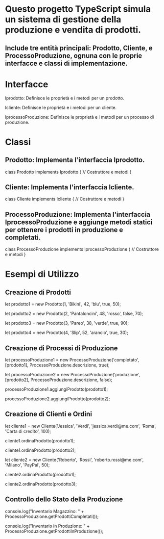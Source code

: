 <h1>Questo progetto TypeScript simula un sistema di gestione della produzione e vendita di prodotti.</h1>  
<h2>Include tre entità principali:
Prodotto, Cliente, e ProcessoProduzione, ognuna con le proprie interfacce e classi di implementazione.</h2>

<h1>Interfacce</h1>
<p>Iprodotto: Definisce le proprietà e i metodi per un prodotto.</p>
<p>Icliente: Definisce le proprietà e i metodi per un cliente.</p>
<p>IprocessoProduzione: Definisce le proprietà e i metodi per un processo di produzione.</p>

<h1>Classi</h1>

<h2>Prodotto: Implementa l'interfaccia Iprodotto.</h2>

<p>class Prodotto implements Iprodotto {
    // Costruttore e metodi
}</p>

<h2>Cliente: Implementa l'interfaccia Icliente.</h2>

<p>class Cliente implements Icliente {
    // Costruttore e metodi
}</p>

<h2>ProcessoProduzione: Implementa l'interfaccia IprocessoProduzione e aggiunge metodi statici per ottenere i prodotti in produzione e completati.</h2>

<p>class ProcessoProduzione implements IprocessoProduzione {
    // Costruttore e metodi
}</p>

<h1>Esempi di Utilizzo</h1>

<h2>Creazione di Prodotti</h2>

<p>let prodotto1 = new Prodotto(1, 'Bikini', 42, 'blu', true, 50);</p>
<p>let prodotto2 = new Prodotto(2, 'Pantaloncini', 48, 'rosso', false, 70);</p>
<p>let prodotto3 = new Prodotto(3, 'Pareo', 38, 'verde', true, 90);</p>
<p>let prodotto4 = new Prodotto(4, 'Slip', 52, 'arancio', true, 30);</p>

<h2>Creazione di Processi di Produzione</h2>

<p>let processoProduzione1 = new ProcessoProduzione('completato', [prodotto1], ProcessoProduzione.descrizione, true);</p>
<p>let processoProduzione2 = new ProcessoProduzione('produzione', [prodotto2], ProcessoProduzione.descrizione, false);</p>
<p>processoProduzione1.aggiungiProdotto(prodotto1);</p>
<p>processoProduzione2.aggiungiProdotto(prodotto2);</p>

<h2>Creazione di Clienti e Ordini</h2>

<p>let cliente1 = new Cliente('Jessica', 'Verdi', 'jessica.verdi@me.com', 'Roma', 'Carta di credito', 100);</p>
<p>cliente1.ordinaProdotto(prodotto1);</p>
<p>cliente1.ordinaProdotto(prodotto2);</p>
<p>let cliente2 = new Cliente('Roberto', 'Rossi', 'roberto.rossi@me.com', 'Milano', 'PayPal', 50);</p>
<p>cliente2.ordinaProdotto(prodotto1);</p>
<p>cliente2.ordinaProdotto(prodotto3);</p>

<h2>Controllo dello Stato della Produzione</h2>

<p>console.log("Inventario Magazzino: " + ProcessoProduzione.getProdottiCompletati());</p>
<p>console.log("Inventario in Produzione: " + ProcessoProduzione.getProdottiInProduzione());</p>